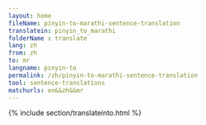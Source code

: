 ```yaml
---
layout: home
fileName: pinyin-to-marathi-sentence-translation
translatein: pinyin_to_marathi
folderName : translate
lang: zh
from: zh
to: mr
langname: pinyin-to
permalink: /zh/pinyin-to-marathi-sentence-translation
tool: sentence-translations
matchurls: en&&zh&&mr
---
```

{% include section/translateinto.html %}
